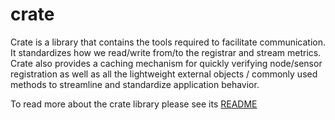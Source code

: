 # crate

Crate is a library that contains the tools required to facilitate communication. It standardizes how we read/write from/to the registrar and stream metrics.
Crate also provides a caching mechanism for quickly verifying node/sensor registration as well as all the lightweight external objects / commonly used methods to streamline and standardize application behavior. 

To read more about the crate library please see its [README](https://github.com/infonet-dev/crate/blob/main/README.md)